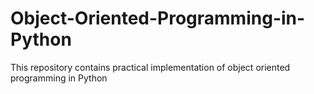 # Object-Oriented-Programming-in-Python
This repository contains practical implementation of object oriented programming in Python
